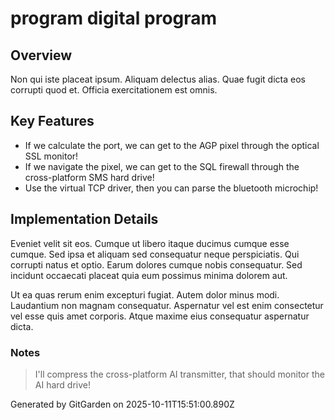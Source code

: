 # program digital program

## Overview
Non qui iste placeat ipsum. Aliquam delectus alias. Quae fugit dicta eos corrupti quod et. Officia exercitationem est omnis.

## Key Features
- If we calculate the port, we can get to the AGP pixel through the optical SSL monitor!
- If we navigate the pixel, we can get to the SQL firewall through the cross-platform SMS hard drive!
- Use the virtual TCP driver, then you can parse the bluetooth microchip!

## Implementation Details
Eveniet velit sit eos. Cumque ut libero itaque ducimus cumque esse cumque. Sed ipsa et aliquam sed consequatur neque perspiciatis. Qui corrupti natus et optio. Earum dolores cumque nobis consequatur. Sed incidunt occaecati placeat quia eum possimus minima dolorem aut.
 Ut ea quas rerum enim excepturi fugiat. Autem dolor minus modi. Laudantium non magnam consequatur. Aspernatur vel est enim consectetur vel esse quis amet corporis. Atque maxime eius consequatur aspernatur dicta.

### Notes
> I'll compress the cross-platform AI transmitter, that should monitor the AI hard drive!

Generated by GitGarden on 2025-10-11T15:51:00.890Z